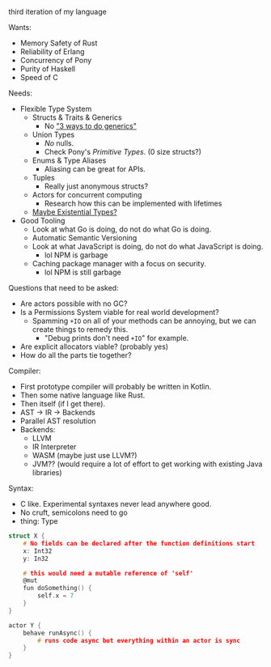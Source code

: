 third iteration of my language

Wants:
* Memory Safety of Rust
* Reliability of Erlang
* Concurrency of Pony
* Purity of Haskell
* Speed of C

Needs:
* Flexible Type System
    * Structs & Traits & Generics
        * No ["3 ways to do generics"](https://github.com/rust-lang/rfcs/blob/master/text/1522-conservative-impl-trait.md)
    * Union Types
        * _No_ nulls.
        * Check Pony's _Primitive Types_. (0 size structs?)
    * Enums & Type Aliases
        * Aliasing can be great for APIs.
    * Tuples
        * Really just anonymous structs?
    * Actors for concurrent computing
        * Research how this can be implemented with lifetimes
    * [Maybe Existential Types?](https://www.cakesolutions.net/teamblogs/existential-types-in-scala)
* Good Tooling
    * Look at what Go is doing, do not do what Go is doing.
    * Automatic Semantic Versioning
    * Look at what JavaScript is doing, do not do what JavaScript is doing.
        * lol NPM is garbage
    * Caching package manager with a focus on security.
        * lol NPM is still garbage

Questions that need to be asked:
* Are actors possible with no GC?
* Is a Permissions System viable for real world development?
    * Spamming `+IO` on all of your methods can be annoying,
    but we can create things to remedy this.
        * "Debug prints don't need `+IO`" for example.
* Are explicit allocators viable? (probably yes)
* How do all the parts tie together?

Compiler:
* First prototype compiler will probably be written in Kotlin.
* Then some native language like Rust.
* Then itself (if I get there).
* AST -> IR -> Backends
* Parallel AST resolution
* Backends:
    * LLVM
    * IR Interpreter
    * WASM (maybe just use LLVM?)
    * JVM?? (would require a lot of effort to get working with existing Java libraries)

Syntax:
* C like. Experimental syntaxes never lead anywhere good.
* No cruft, semicolons need to go
* thing: Type

```c
struct X {
    # No fields can be declared after the function definitions start
    x: Int32
    y: In32

    # this would need a mutable reference of 'self'
    @mut
    fun doSomething() {
        self.x = 7
    }
}

actor Y {
    behave runAsync() {
        # runs code async but everything within an actor is sync
    }
}
```
